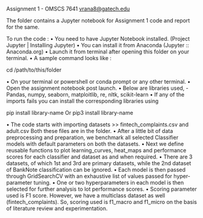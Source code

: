 Assignment 1 - OMSCS 7641
vrana8@gatech.edu

The folder contains a Jupyter notebook for Assignment 1 code and report for the same.  

To run the code :
•	You need to have Jupyter Notebook installed. (Project Jupyter | Installing Jupyter)
•	You can install it from Anaconda (Jupyter :: Anaconda.org) 
•	Launch it from terminal after opening this folder on your terminal.
•	A sample command looks like :

cd /path/to/this/folder

•	On your terminal or powershell or conda prompt or any other terminal.
•	Open the assignment notebook post launch.
•	Below are libraries used,
	-	Pandas, numpy, seaborn, matploitlib, re, nltk, scikit-learn
•	If any of the imports fails you can install the corresponding libraries using 

pip install library-name 
Or
pip3 install library-name

•	The code starts with importing datasets >> fintech_complaints.csv and adult.csv
Both these files are in the folder.
•	After a little bit of data preprocessing and preparation, we benchmark all selected Classifier models with default parameters on both the datasets.
•	Next we define reusable functions to plot learning_curves, heat_maps and performance scores for each classifier and dataset as and when required.
•	There are 3 datasets, of which 1st and 3rd are primary datasets, while the 2nd dataset of BankNote classification can be ignored.
•	Each model is then passed through GridSearchCV with an exhaustive list of values passed for hyper-parameter tuning.
•	One or two hyperparameters in each model is then selected for further analysis to lot performance scores.
•	Scoring parameter used is F1 score. However, we have a multiclass dataset as well (fintech_complaints). So, scoring used is f1_macro and f1_micro on the basis of literature review and experimentation. 
